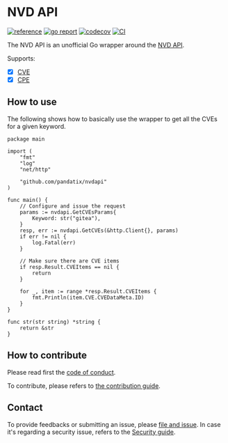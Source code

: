 # NVD API

[![reference](https://godoc.org/github.com/pandatix/nvdapi/v5?status.svg=)](https://pkg.go.dev/github.com/pandatix/nvdapi)
[![go report](https://goreportcard.com/badge/github.com/pandatix/nvdapi)](https://goreportcard.com/report/github.com/pandatix/nvdapi)
[![codecov](https://codecov.io/gh/pandatix/nvdapi/branch/master/graph/badge.svg)](https://codecov.io/gh/pandatix/nvdapi)
[![CI](https://github.com/pandatix/nvdapi/actions/workflows/ci.yaml/badge.svg)](https://github.com/pandatix/nvdapi/actions?query=workflow%3Aci+)

The NVD API is an unofficial Go wrapper around the [NVD API](https://nvd.nist.gov/General/News/New-NVD-CVE-CPE-API-and-SOAP-Retirement).

Supports:
 - [X] [CVE](https://nvd.nist.gov/developers/vulnerabilities)
 - [X] [CPE](https://nvd.nist.gov/developers/products)

## How to use

The following shows how to basically use the wrapper to get all the CVEs for a given keyword.

```golang
package main

import (
	"fmt"
	"log"
	"net/http"

	"github.com/pandatix/nvdapi"
)

func main() {
	// Configure and issue the request
	params := nvdapi.GetCVEsParams{
		Keyword: str("gitea"),
	}
	resp, err := nvdapi.GetCVEs(&http.Client{}, params)
	if err != nil {
		log.Fatal(err)
	}

	// Make sure there are CVE items
	if resp.Result.CVEItems == nil {
		return
	}

	for _, item := range *resp.Result.CVEItems {
		fmt.Println(item.CVE.CVEDataMeta.ID)
	}
}

func str(str string) *string {
	return &str
}
```

## How to contribute

Please read first the [code of conduct](https://github.com/pandatix/nvdapi/blob/master/CODE_OF_CONDUCT.md).

To contribute, please refers to [the contribution guide](https://github.com/pandatix/nvdapi/blob/master/CONTRIBUTING.md).

## Contact

To provide feedbacks or submitting an issue, please [file and issue](https://github.com/pandatix/nvdapi/issues).
In case it's regarding a security issue, refers to the [Security guide](https://github.com/pandatix/nvdapi/blob/master/SECURITY.md).
